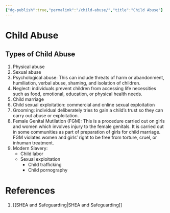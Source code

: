 ```yaml
---
{"dg-publish":true,"permalink":"/child-abuse/","title":"Child Abuse"}
---
```


# Child Abuse

## Types of Child Abuse
1. Physical abuse
1. Sexual abuse
1. Psychological abuse: This can include threats of harm or abandonment, humiliation, verbal abuse, shaming, and isolation of children.
1. Neglect: individuals prevent children from accessing life necessities such as food, emotional, education, or physical health needs.
1. Child marriage
1. Child sexual exploitation: commercial and online sexual exploitation
1. Grooming: individual deliberately tries to gain a child’s trust so they can carry out abuse or exploitation.
1. Female Genital Mutilation (FGM): This is a procedure carried out on girls and women which involves injury to the female genitals. It is carried out in some communities as part of preparation of girls for child marriage. FGM violates women and girls’ right to be free from torture, cruel, or inhuman treatment.
1. Modern Slavery: 
	- Child labor
	- Sexual exploitation
		- Child trafficking
		- Child pornography

# References

1. [[SHEA and Safeguarding\|SHEA and Safeguarding]]
